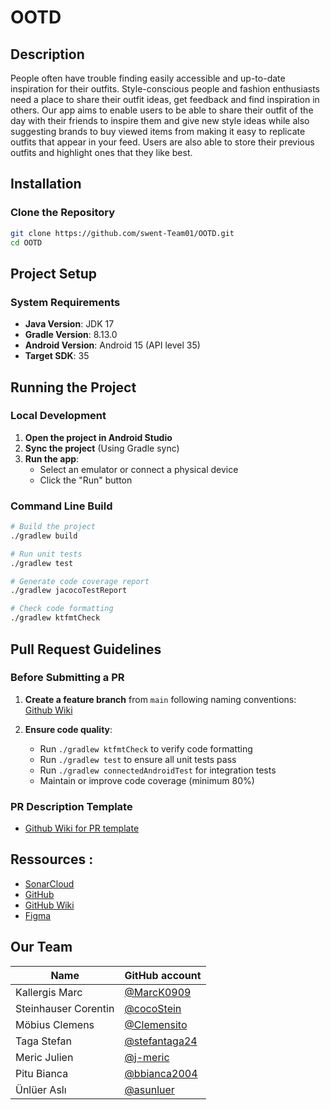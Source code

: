 # OOTD 

## Description
People often have trouble finding easily accessible and up-to-date inspiration for their outfits. 
Style-conscious people and fashion enthusiasts need a place to share their outfit ideas, get 
feedback and find inspiration in others. Our app aims to enable users to be able to share their 
outfit of the day with their friends to inspire them and give new style ideas while also suggesting 
brands to buy viewed items from making it easy to replicate outfits that appear in your feed. Users 
are also able to store their previous outfits and highlight ones that they like best.

## Installation

### Clone the Repository
```bash
git clone https://github.com/swent-Team01/OOTD.git
cd OOTD
```

## Project Setup

### System Requirements
- **Java Version**: JDK 17
- **Gradle Version**: 8.13.0
- **Android Version**: Android 15 (API level 35)
- **Target SDK**: 35

## Running the Project

### Local Development
1. **Open the project in Android Studio**
2. **Sync the project** (Using Gradle sync)
3. **Run the app**:
   - Select an emulator or connect a physical device
   - Click the "Run" button

### Command Line Build
```bash
# Build the project
./gradlew build

# Run unit tests
./gradlew test

# Generate code coverage report
./gradlew jacocoTestReport

# Check code formatting
./gradlew ktfmtCheck
```

## Pull Request Guidelines

### Before Submitting a PR

1. **Create a feature branch** from `main` following naming conventions:
   [Github Wiki](https://github.com/swent-Team01/OOTD/wiki/Branching-guidelines)
  
2. **Ensure code quality**:
   - Run `./gradlew ktfmtCheck` to verify code formatting
   - Run `./gradlew test` to ensure all unit tests pass
   - Run `./gradlew connectedAndroidTest` for integration tests
   - Maintain or improve code coverage (minimum 80%)

### PR Description Template
- [Github Wiki for PR template](https://github.com/swent-Team01/OOTD/wiki/Process-Definition#commit-message-template-conventional-commits)

## Ressources :
- [SonarCloud](https://sonarcloud.io/organizations/swent-team01/projects)
- [GitHub](https://github.com/swent-Team01/OOTD)
- [GitHub Wiki](https://github.com/swent-Team01/OOTD/wiki)
- [Figma](https://www.figma.com/design/EQfCuEx3jJpUSZ3NKc4DE5/stefan.taga-s-team-library?t=1rG02nxGubCxY31q-0)

## Our Team
| Name                 | GitHub account                                   |
|----------------------|--------------------------------------------------|
| Kallergis Marc       | [@MarcK0909](https://github.com/MarcK0909)       |
| Steinhauser Corentin | [@cocoStein](https://github.com/cocoStein)       |
| Möbius  Clemens      | [@Clemensito](https://github.com/Clemensito)     |
| Taga    Stefan       | [@stefantaga24](https://github.com/stefantaga24) |
| Meric  Julien        | [@j-meric](https://github.com/j-meric)           |
| Pitu  Bianca         | [@bbianca2004](https://github.com/bbianca2004)   |
| Ünlüer Aslı          | [@asunluer](https://github.com/asunluer)         |
